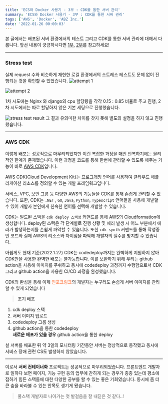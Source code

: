 ```yaml
---
title: 'ECS와 Docker 사용기 - 3부 : CDK를 통한 서버 관리'
summary: 'ECS와 Docker 사용기 - 3부 : CDK를 통한 서버 관리'
tags: ['AWS', 'Docker', 'ABZ Inc.']
date: '2022-01-26 00:00:03'
---
```

본 글에서는 배포된 서버 환경에서의 테스트 그리고 CDK를 통한 서버 관리에 대해서 다룹니다.
앞선 내용이 궁금하시다면 [1부](https://hakjae.dev/posts/use-ecs-with-docker-part-1), [2부](https://hakjae.dev/posts/use-ecs-with-docker-part-2)를 참고하세요!
***
### Stress test
실제 request 수와 비슷하게 재현한 로컬 환경에서의 스트레스 테스트도 문제 없이 진행되는 것을 확인할 수 있었습니다.
![attempt 1](https://miro.medium.com/max/1400/1*W17ivnvXjR87mWvI1jDx_A.png)

![attempt 2](https://miro.medium.com/max/1400/1*SpuOiDEBpvqi2HAFUk1zrg.png)

1차 시도에는 Nginx 와 django의 cpu 할당량을 각각 0.15 : 0.85 비율로 주고 진행,
2차 시도에서는 따로 할당하지 않은 기본 세팅으로 진행했습니다.

![stress test result](https://miro.medium.com/max/870/1*_-UE23dv74HUJqkJvL05rw.png)
그 결과 유의미한 차이를 찾지 못해 별도의 설정을 하지 않고 진행했습니다.
***
### AWS CDK
이렇게 배포는 성공적으로 마무리되었지만 이런 복잡한 과정을 매번 반복하기에는 물리적인 한계가 존재했습니다.
이런 과정을 코드를 통해 한번에 관리할 수 있도록 해주는 기능이 바로 [AWS CDK](https://aws.amazon.com/ko/cdk/)입니다.

AWS CDK(Cloud Development Kit)는 프로그래밍 언어를 사용하여 클라우드 애플리케이션 리소스를 정의할 수 있는 개발 프레임워크입니다.

서비스, VPC, 보안 그룹 등 다양한 AWS의 기능들을 CDK를 통해 손쉽게 관리할 수 있습니다. 또한, CDK는 `.NET` , `GO`, `Java`, `Python`, `Typescript` 언어들을 사용해 개발할 수 있어 개발자 본인에게 친숙한 언어를 선택해 개발할 수 있습니다.

CDK는 빌드된 스택을 `cdk deploy 스택명` 커맨드를 통해 AWS의 Cloudformation에 생성합니다. deploy된 스택은 각 단계별로 진행 상황 및 에러 발생 시 어느 부분에서 에러가 발생하는지를 손쉽게 파악할 수 있습니다. 또한 `cdk synth` 커맨드를 통해 작성중인 코드와 실제 AWS의 리소스와 차이점을 파악해 개발자의 실수를 방지할 수 있습니다. 

아쉽게도 현재 기준(2022.1.27) CDK는 codedeploy까지는 완벽하게 지원하지 않아 CDK만을 사용한 완벽한 배포는 불가능합니다. 이를 보완하기 위해 우리는 github action을 사용해 이미지를 푸쉬하고 동시에 codedeploy 과정까지 수행함으로서 CDK 그리고 github action을 사용한 CI/CD 과정을 완성했습니다.

CDK의 완성을 통해 이제 <span style="color:#ff5b1a">인포크링크</span>의 개발자는 누구라도 손쉽게 서버 이미지를 관리할 수 있게 되었습니다
> **초기 배포**
1. cdk deploy 스택
2. 서버 이미지 업로드
3. codedeploy 그룹 생성
4. github action을 통한 codedeploy<br/>
**새로운 배포가 있을 경우**
github action을 통한 deploy

실 서버를 배포한 뒤 약 3일의 모니터링 기간동안 서버는 정상적으로 동작했고 동시에 서비스 장애 관련 CS도 발생하지 않았습니다.
***
이로서 **서버 컨테이너화** 프로젝트는 성공적으로 마무리되었습니다. 프론트엔드 개발자로 일하다 보면 페이지, 기능 구현 등의 업무에 갇히게 되는 경우가 종종 있는데 평소에 접하기 힘든 스택들에 대한 다양한 공부를 할 수 있는 좋은 기회였습니다. 동시에 좀 더 큰 숲을 바라볼 수 있는 안목도 생기게 됐습니다.

> 풀스택 개발자로 나아가는 첫 발걸음을 잘 내딛은 것 같다..!